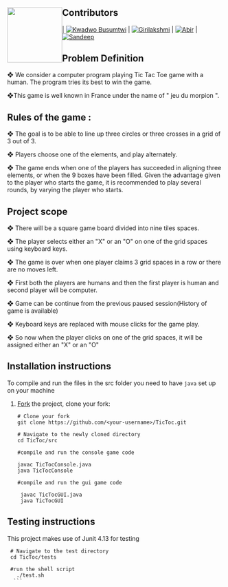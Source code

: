 
<h1> <img src="https://upload.wikimedia.org/wikipedia/fr/thumb/1/1d/Logo_T%C3%A9l%C3%A9com_SudParis.svg/761px-Logo_T%C3%A9l%C3%A9com_SudParis.svg.png"
  width="128"
  height="128"
  style="float:left;">

## Contributors


|  [![Kwadwo Busumtwi](https://avatars3.githubusercontent.com/u/10486306?v=4&s=200)](https://github.com/supasheva) | [![Girilakshmi](https://avatars3.githubusercontent.com/u/679275?v=4&s=200)](https://github.com/girilakshmi)  | [![Abir](https://avatars3.githubusercontent.com/u/679275?v=4&s=200)](https://github.com/AbirBenSalem) | [![Sandeep](https://avatars3.githubusercontent.com/u/679275?v=4&s=200)](https://github.com/sanddyy10) 

## Problem Definition

❖	We consider a computer program playing Tic Tac Toe game with a human. The program tries its best to win the game.

❖This game is well known in France under the name of " jeu du morpion ".



## Rules of the game :

❖	The goal is to be able to line up three circles or three crosses in a grid of 3 out of 3.

❖	Players choose one of the elements, and play alternately.

❖	The game ends when one of the players has succeeded in aligning three elements, or when the 9 boxes have been filled.
Given the advantage given to the player who starts the game, it is recommended to play several rounds, by varying the player who starts.

## Project scope

❖	There will be a square game board divided into nine tiles spaces. 

❖	The player selects either an "X" or an "O" on one of the grid spaces using keyboard keys. 

❖	The game is over when one player claims 3 grid spaces in a row or there are no moves left.

❖	First both the players are humans and then the first player is human and second player will be computer.

❖	Game can be continue from the previous paused session(History of game is available)

❖	Keyboard keys are replaced with mouse clicks for the game play. 

❖	So now when the player clicks on one of the grid spaces, it will be assigned either an "X" or an "O"

## Installation instructions

To compile and run the files in the src folder you need to have `java` set up on your machine 

1.  [Fork](https://help.github.com/articles/fork-a-repo/) the project, clone your fork:

    ```
    # Clone your fork
    git clone https://github.com/<your-username>/TicToc.git

    # Navigate to the newly cloned directory
    cd TicToc/src
    
    #compile and run the console game code
    
    javac TicTocConsole.java
    java TicTocConsole
    
    #compile and run the gui game code
    
     javac TicTocGUI.java
     java TicTocGUI

    ```

## Testing instructions

This project makes use of Junit 4.13 for testing

   ```
    # Navigate to the test directory
    cd TicToc/tests
    
    #run the shell script
      ./test.sh
     ```
